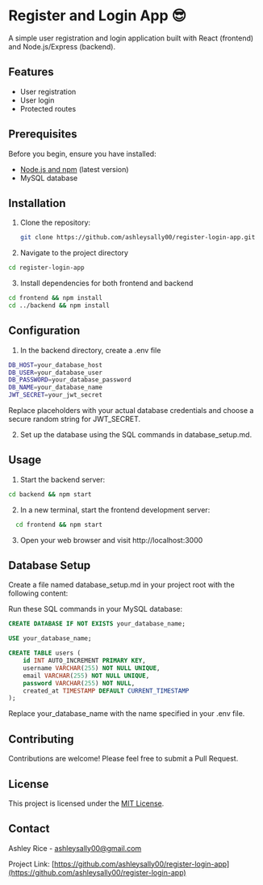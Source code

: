 # Register and Login App :sunglasses:

A simple user registration and login application built with React (frontend) and Node.js/Express (backend).

## Features

- User registration
- User login
- Protected routes

## Prerequisites

Before you begin, ensure you have installed:
- [Node.js and npm](https://nodejs.org/en/download/) (latest version)
- MySQL database

## Installation

1. Clone the repository:
   ```sh
   git clone https://github.com/ashleysally00/register-login-app.git
   ```

2. Navigate to the project directory
  ```sh
  cd register-login-app
```

3. Install dependencies for both frontend and backend
  ```sh
cd frontend && npm install
cd ../backend && npm install
```

## Configuration

1. In the backend directory, create a .env file

 ```sh
DB_HOST=your_database_host
DB_USER=your_database_user
DB_PASSWORD=your_database_password
DB_NAME=your_database_name
JWT_SECRET=your_jwt_secret
```
Replace placeholders with your actual database credentials and choose a secure random string for JWT_SECRET.

2. Set up the database using the SQL commands in database_setup.md.

## Usage

1. Start the backend server:

 ```sh
 cd backend && npm start
```

2. In a new terminal, start the frontend development server:
 ```sh
   cd frontend && npm start
```

3. Open your web browser and visit http://localhost:3000

## Database Setup

Create a file named database_setup.md in your project root with the following content:


Run these SQL commands in your MySQL database:

```sql
CREATE DATABASE IF NOT EXISTS your_database_name;

USE your_database_name;

CREATE TABLE users (
    id INT AUTO_INCREMENT PRIMARY KEY,
    username VARCHAR(255) NOT NULL UNIQUE,
    email VARCHAR(255) NOT NULL UNIQUE,
    password VARCHAR(255) NOT NULL,
    created_at TIMESTAMP DEFAULT CURRENT_TIMESTAMP
);
```

Replace your_database_name with the name specified in your .env file.


## Contributing

Contributions are welcome! Please feel free to submit a Pull Request.

## License

This project is licensed under the [MIT License](https://opensource.org/licenses/MIT).

## Contact

Ashley Rice - [ashleysally00@gmail.com](mailto:ashleysally00@example.com)

Project Link: [https://github.com/ashleysally00/register-login-app](https://github.com/ashleysally00/register-login-app)





























